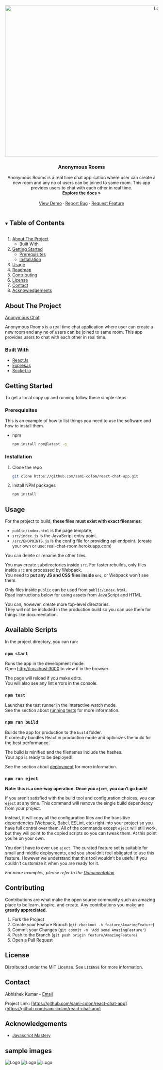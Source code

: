<!--
*** Thanks for checking out the Best-README-Template. If you have a suggestion
*** that would make this better, please fork the repo and create a pull request
*** or simply open an issue with the tag "enhancement".
*** Thanks again! Now go create something AMAZING! :D
***
***
***
*** To avoid retyping too much info. Do a search and replace for the following:
*** sami-colon, react-chat-app, twitter_handle, abhishek.personal.email@gmail.com, Anonymous Rooms, Anonymous Rooms is a real time chat application
where user can create a new room and
any no of users can be joined to same room.
This app provides users to chat with each
other in real time.
-->



<!-- PROJECT SHIELDS -->
<!--
*** I'm using markdown "reference style" links for readability.
*** Reference links are enclosed in brackets [ ] instead of parentheses ( ).
*** See the bottom of this document for the declaration of the reference variables
*** for contributors-url, forks-url, etc. This is an optional, concise syntax you may use.
*** https://www.markdownguide.org/basic-syntax/#reference-style-links

[![Contributors][contributors-shield]][contributors-url]
[![Forks][forks-shield]][forks-url]
[![Stargazers][stars-shield]][stars-url]
[![Issues][issues-shield]][issues-url]
[![MIT License][license-shield]][license-url]
[![LinkedIn][linkedin-shield]][linkedin-url]

-->

<!-- PROJECT LOGO -->
<br />
<p align="center">
  <a href="https://github.com/sami-colon/react-chat-app">
    <img src="images/logo.png" alt="Logo" width="1000" height="500">
  </a>

  <h3 align="center">Anonymous Rooms</h3>

  <p align="center">
    Anonymous Rooms is a real time chat application where user can create a new room and any no of users can be joined to same room. This app provides users to chat with each other in real time.
    <br />
    <a href="https://github.com/sami-colon/react-chat-app"><strong>Explore the docs »</strong></a>
    <br />
    <br />
    <a href="https://real-chat-room.herokuapp.com/">View Demo</a>
    ·
    <a href="https://github.com/sami-colon/react-chat-app/issues">Report Bug</a>
    ·
    <a href="https://github.com/sami-colon/react-chat-app/issues">Request Feature</a>
  </p>
</p>



<!-- TABLE OF CONTENTS -->
<details open="open">
  <summary><h2 style="display: inline-block">Table of Contents</h2></summary>
  <ol>
    <li>
      <a href="#about-the-project">About The Project</a>
      <ul>
        <li><a href="#built-with">Built With</a></li>
      </ul>
    </li>
    <li>
      <a href="#getting-started">Getting Started</a>
      <ul>
        <li><a href="#prerequisites">Prerequisites</a></li>
        <li><a href="#installation">Installation</a></li>
      </ul>
    </li>
    <li><a href="#usage">Usage</a></li>
    <li><a href="#roadmap">Roadmap</a></li>
    <li><a href="#contributing">Contributing</a></li>
    <li><a href="#license">License</a></li>
    <li><a href="#contact">Contact</a></li>
    <li><a href="#acknowledgements">Acknowledgements</a></li>
  </ol>
</details>



<!-- ABOUT THE PROJECT -->
## About The Project
[Anonymous Chat](https://real-chat-room.herokuapp.com/)
<p>
  Anonymous Rooms is a real time chat application where user can create a new room and any no of users can be joined to same room. This app provides users to chat with each
other in real time.
</p>


### Built With

* [ReactJs](https://reactjs.org/)
* [ExpresJs](https://expressjs.com/)
* [Socket.io](https://socket.io/)



<!-- GETTING STARTED -->
## Getting Started

To get a local copy up and running follow these simple steps.

### Prerequisites

This is an example of how to list things you need to use the software and how to install them.
* npm
  ```sh
  npm install npm@latest -g
  ```

### Installation

1. Clone the repo
   ```sh
   git clone https://github.com/sami-colon/react-chat-app.git
   ```
2. Install NPM packages
   ```sh
   npm install
   ```



<!-- USAGE EXAMPLES -->
## Usage

For the project to build, **these files must exist with exact filenames**:

* `public/index.html` is the page template;
* `src/index.js` is the JavaScript entry point.
* `/src/ENDPOINTS.js` is the config file for providing api endpoint. (create your own or use: real-chat-room.herokuapp.com)

You can delete or rename the other files.

You may create subdirectories inside `src`. For faster rebuilds, only files inside `src` are processed by Webpack.<br>
You need to **put any JS and CSS files inside `src`**, or Webpack won’t see them.

Only files inside `public` can be used from `public/index.html`.<br>
Read instructions below for using assets from JavaScript and HTML.

You can, however, create more top-level directories.<br>
They will not be included in the production build so you can use them for things like documentation.

## Available Scripts

In the project directory, you can run:

### `npm start`

Runs the app in the development mode.<br>
Open [http://localhost:3000](http://localhost:3000) to view it in the browser.

The page will reload if you make edits.<br>
You will also see any lint errors in the console.

### `npm test`

Launches the test runner in the interactive watch mode.<br>
See the section about [running tests](#running-tests) for more information.

### `npm run build`

Builds the app for production to the `build` folder.<br>
It correctly bundles React in production mode and optimizes the build for the best performance.

The build is minified and the filenames include the hashes.<br>
Your app is ready to be deployed!

See the section about [deployment](#deployment) for more information.

### `npm run eject`

**Note: this is a one-way operation. Once you `eject`, you can’t go back!**

If you aren’t satisfied with the build tool and configuration choices, you can `eject` at any time. This command will remove the single build dependency from your project.

Instead, it will copy all the configuration files and the transitive dependencies (Webpack, Babel, ESLint, etc) right into your project so you have full control over them. All of the commands except `eject` will still work, but they will point to the copied scripts so you can tweak them. At this point you’re on your own.

You don’t have to ever use `eject`. The curated feature set is suitable for small and middle deployments, and you shouldn’t feel obligated to use this feature. However we understand that this tool wouldn’t be useful if you couldn’t customize it when you are ready for it.


_For more examples, please refer to the [Documentation](https://example.com)_


<!-- CONTRIBUTING -->
## Contributing

Contributions are what make the open source community such an amazing place to be learn, inspire, and create. Any contributions you make are **greatly appreciated**.

1. Fork the Project
2. Create your Feature Branch (`git checkout -b feature/AmazingFeature`)
3. Commit your Changes (`git commit -m 'Add some AmazingFeature'`)
4. Push to the Branch (`git push origin feature/AmazingFeature`)
5. Open a Pull Request



<!-- LICENSE -->
## License

Distributed under the MIT License. See `LICENSE` for more information.



<!-- CONTACT -->
## Contact

Abhishek Kumar - [Email](mailto:abhishek@neweradevelopers.com)

Project Link: [https://github.com/sami-colon/react-chat-app](https://github.com/sami-colon/react-chat-app)



<!-- ACKNOWLEDGEMENTS -->
## Acknowledgements

* [Javascript Mastery](https://www.instagram.com/javascriptmastery/)


## sample images
<img src="images/react%20chat%20app%201.PNG" alt="Logo">
<img src="images/react%20chat%20app%202.PNG" alt="Logo">
<img src="images/react%20chat%20app%203.PNG" alt="Logo">


<!-- MARKDOWN LINKS & IMAGES -->
<!-- https://www.markdownguide.org/basic-syntax/#reference-style-links -->
[contributors-shield]: https://img.shields.io/github/contributors/sami-colon/repo.svg?style=for-the-badge
[contributors-url]: https://github.com/sami-colon/react-chat-app/graphs/contributors
[forks-shield]: https://img.shields.io/github/forks/sami-colon/repo.svg?style=for-the-badge
[forks-url]: https://github.com/sami-colon/react-chat-app/network/members
[stars-shield]: https://img.shields.io/github/stars/sami-colon/repo.svg?style=for-the-badge
[stars-url]: https://github.com/sami-colon/react-chat-app/stargazers
[issues-shield]: https://img.shields.io/github/issues/sami-colon/repo.svg?style=for-the-badge
[issues-url]: https://github.com/sami-colon/react-chat-app/issues
[license-shield]: https://img.shields.io/github/license/sami-colon/repo.svg?style=for-the-badge
[license-url]: https://github.com/sami-colon/react-chat-app/blob/master/LICENSE.txt
[linkedin-shield]: https://img.shields.io/badge/-LinkedIn-black.svg?style=for-the-badge&logo=linkedin&colorB=555
[linkedin-url]: https://linkedin.com/in/sami-colon
